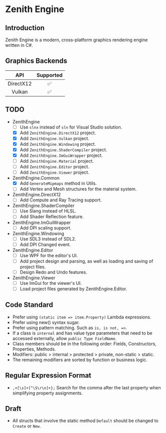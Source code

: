 ﻿# Zenith Engine

## Introduction
Zenith Engine is a modern, cross-platform graphics rendering engine written in C#.

## Graphics Backends
| API       | Supported |
| :-:       | :-------: |
| DirectX12 | ✅ |
| Vulkan    | ✅ |

## TODO
- ZenithEngine
	- [ ] Use `slnx` instead of `sln` for Visual Studio solution.
	- [x] Add `ZenithEngine.DirectX12` project.
	- [x] Add `ZenithEngine.Vulkan` project.
	- [x] Add `ZenithEngine.Windowing` project.
	- [x] Add `ZenithEngine.ShaderCompiler` project.
	- [x] Add `ZenithEngine.ImGuiWrapper` project.
	- [ ] Add `ZenithEngine.Material` project.
	- [ ] Add `ZenithEngine.Editor` project.
	- [ ] Add `ZenithEngine.Viewer` project.

- ZenithEngine.Common
	- [x] Add `GenerateMipmaps` method in Utils.
	- [ ] Add Vertex and Mesh structures for the material system.

- ZenithEngine.DirectX12
	- [ ] Add Compute and Ray Tracing support.

- ZenithEngine.ShaderCompiler
	- [ ] Use Slang instead of HLSL.
	- [ ] Add Shader Reflection feature.

- ZenithEngine.ImGuiWrapper
	- [ ] Add DPI scaling support.

- ZenithEngine.Windowing
	- [ ] Use SDL3 instead of SDL2.
	- [ ] Add DPI Changed event.

- ZenithEngine.Editor
	- [ ] Use WPF for the editor's UI. 
	- [ ] Add project design and parsing, as well as loading and saving of project files.
	- [ ] Design Redo and Undo features.

- ZenithEngine.Viewer
	- [ ] Use ImGui for the viewer's UI.
	- [ ] Load project files generated by ZenithEngine.Editor.

## Code Standard
- Prefer using `(static item => item.Property)` Lambda expressions.
- Prefer using new() syntax sugar.
- Prefer using pattern matching. Such as `is, is not, =>`.
- If a class is `internal` and has value type parameters that need to be accessed externally, allow `public Type FieldName`.
- Class members should be in the following order: Fields, Constructors, Properties, Methods.
- Modifiers: public > internal > protected > private, non-static > static.
- The remaining modifiers are sorted by function or business logic.

## Regular Expression Format
- `,+[\s]+[^\S\r\n]+};` Search for the comma after the last property when simplifying property assignments.

## Draft
- All structs that involve the static method `Default` should be changed to `Create` or `New`.